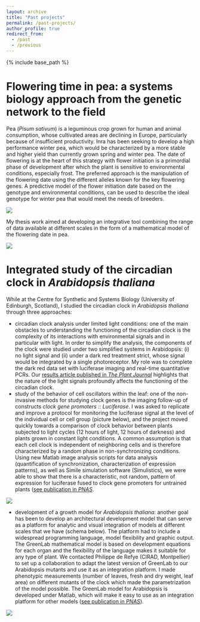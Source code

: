 ```yaml
---
layout: archive
title: "Past projects"
permalink: /past-projects/
author_profile: true
redirect_from:
  - /past
  - /previous
---
```


{% include base_path %}

Flowering time in pea: a systems biology approach from the genetic network to the field
======
Pea (_Pisum sativum_) is a leguminous crop grown for human and animal consumption, whose cultivated areas are declining in Europe, particularly because of insufficient productivity. Inra has been seeking to develop a high performance winter pea, which would be characterized by a more stable and higher yield than currently grown spring and winter pea. The date of flowering is at the heart of this strategy with flower initiation is a primordial phase of development after which the plant is sensitive to environmental conditions, especially frost. The preferred approach is the manipulation of the flowering date using the different alleles known for the key flowering genes. A predictive model of the flower initiation date based on the genotype and environmental conditions, can be used to describe the ideal genotype for winter pea that would meet the needs of breeders.

<img src='/bwenden/images/Ideal-winter-pea.png' />

My thesis work aimed at developing an integrative tool combining the range of data available at different scales in the form of a mathematical model of the flowering date in pea.

<img src='/bwenden/images/Model-flowering-time.png' />

Integrated study of the circadian clock in _Arabidopsis thaliana_
======
While at the Centre for Synthetic and Systems Biology (University of Edinburgh, Scotland), I studied the circadian clock in _Arabidopsis thaliana_ through three approaches:
* circadian clock analysis under limited light conditions: one of the main obstacles to understanding the functioning of the circadian clock is the complexity of its interactions with environmental signals and in particular with light. In order to simplify the analysis, the components of the clock were studied under two simplified systems in Arabidopsis: (i) no light signal and (ii) under a dark red treatment strict, whose signal would be integrated by a single photoreceptor. My role was to complete the dark red data set with luciferase imaging and real-time quantitative PCRs. Our [results article published in _The Plant Journal_](https://enro.github.io/bwenden/publication/2011-Light-inputs-shape%20the-Arabidopsis-circadian-system) highlights that the nature of the light signals profoundly affects the functioning of the circadian clock.
* study of the behavior of cell oscillators within the leaf: one of the non-invasive methods for studying clock genes is the imaging follow-up of constructs _clock gene promoters :: Luciferase_. I was asked to replicate and improve a protocol for monitoring the luciferase signal at the level of the individual cell or cell group (picture below), and the project moved quickly towards a comparison of clock behavior between plants subjected to light cycles (12 hours of light, 12 hours of darkness) and plants grown in constant light conditions. A common assumption is that each cell clock is independent of neighboring cells and is therefore characterized by a random phase in non-synchronizing conditions. Using new Matlab image analysis scripts for data analysis (quantification of synchronization, characterization of expression patterns), as well as Simile simulation software (Simulistics), we were able to show that there is a characteristic, not random, pattern of expression for luciferase fused to clock gene promoters for untrained plants ([see publication in _PNAS_](https://enro.github.io/bwenden/publication/2012-Spontaneous-spatiotemporal-waves-of-gene-expression-from-biological-clocks-in-the-leaf).

<img src="/bwenden/images/Arabidopsis-luciferase-construction.png" />

* development of a growth model for _Arabidopsis thaliana_: another goal has been to develop an architectural development model that can serve as a platform for analytic and visual integration of models at different scales that we have (schema below). The platform had to include a widespread programming language, model flexibility and graphic output. The GreenLab mathematical model is based on development equations for each organ and the flexibility of the language makes it suitable for any type of plant. We contacted Philippe de Refye (CIRAD, Montpellier) to set up a collaboration to adapt the latest version of GreenLab to our Arabidopsis mutants and use it as an integration platform. I made phenotypic measurements (number of leaves, fresh and dry weight, leaf area) on different mutants of the clock which made the parametrization of the model possible. The GreenLab model for Arabidopsis is developed under Matlab, which will make it easy to use as an integration platform for other models ([see publication in _PNAS_](https://enro.github.io/bwenden/publication/2014-Multiscale-digital-Arabidopsis-predicts-individual-organ-and-whole-organism-growth)).

<img src="/bwenden/images/Models-integration.png" />

